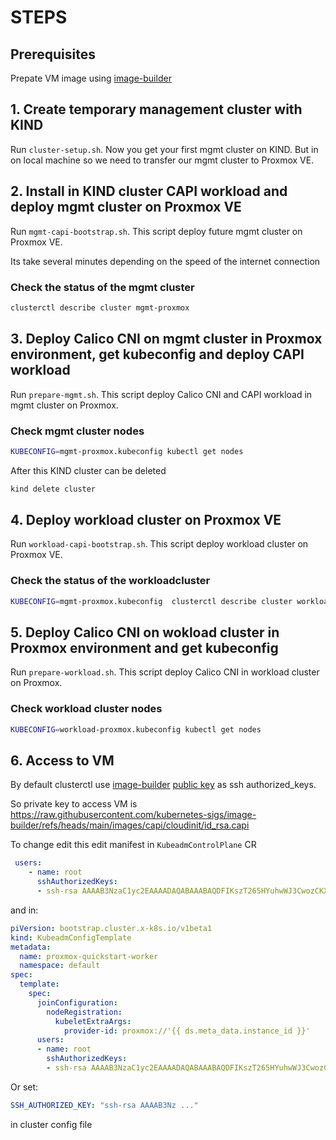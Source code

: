 # STEPS

## Prerequisites

Prepate VM image using [image-builder](https://image-builder.sigs.k8s.io/capi/providers/proxmox)

## 1. Create temporary management cluster with KIND

Run `cluster-setup.sh`. Now you get your first mgmt cluster on KIND. But in on local machine so we need to transfer our mgmt cluster to Proxmox VE.

## 2. Install in KIND cluster CAPI workload and deploy mgmt cluster on Proxmox VE

Run `mgmt-capi-bootstrap.sh`. This script deploy future mgmt cluster on Proxmox VE.

Its take several minutes depending on the speed of the internet connection

### Check the status of the mgmt cluster

```bash
clusterctl describe cluster mgmt-proxmox
```

## 3. Deploy Calico CNI on mgmt cluster in Proxmox environment, get kubeconfig and deploy CAPI workload

Run `prepare-mgmt.sh`. This script deploy Calico CNI and CAPI workload in mgmt cluster on Proxmox.

### Check mgmt cluster nodes

```bash
KUBECONFIG=mgmt-proxmox.kubeconfig kubectl get nodes
```

After this KIND cluster can be deleted

```bash
kind delete cluster
```

## 4. Deploy workload cluster on Proxmox VE

Run `workload-capi-bootstrap.sh`. This script deploy workload cluster on Proxmox VE.

### Check the status of the  workloadcluster

```bash
KUBECONFIG=mgmt-proxmox.kubeconfig  clusterctl describe cluster workload-proxmox
```

## 5. Deploy Calico CNI on wokload cluster in Proxmox environment and get kubeconfig

Run `prepare-workload.sh`. This script deploy Calico CNI in workload cluster on Proxmox.

### Check workload cluster nodes

```bash
KUBECONFIG=workload-proxmox.kubeconfig kubectl get nodes
```

## 6. Access to VM

By default clusterctl use [image-builder](https://image-builder.sigs.k8s.io/capi/providers/proxmox) [public key](https://raw.githubusercontent.com/kubernetes-sigs/image-builder/refs/heads/main/images/capi/cloudinit/id_rsa.capi.pub) as ssh authorized_keys.

So private key to access VM is https://raw.githubusercontent.com/kubernetes-sigs/image-builder/refs/heads/main/images/capi/cloudinit/id_rsa.capi

To change edit this edit manifest in `KubeadmControlPlane` CR

```yaml
 users:
    - name: root
      sshAuthorizedKeys:
      - ssh-rsa AAAAB3NzaC1yc2EAAAADAQABAAABAQDFIKszT265HYuhwWJ3CwozCKXI3y94bQoocQf1/ERq7XkWJ57W3rkbpMXtM0l1IKfhjnkRzFkXDa5WgRYFvAosh68LeKmYhoJYOKnyvx/nYBT/aYWdLu/edgv8T8GYKG1MiU6RdNvsGsXIAKhknBtcsmTcR2niEwOmXQ5M/P3oMswWk+4WIcWyJU6BWAQbK/alVn5kIRQFas47k6Pkm1Tg7TKv+MOX6JPzv8gOqxvqcXFKoEcTthC2JsKvmRwAOtLrBHh5BMzOKV9G+CnmgzmM/p6qU1nfebvDNuBtzThURP0lTcJGmf+g5WtbJ8vdUd+MAFZGpvoARl1v1s4Ubked
```

and in:

```yaml
piVersion: bootstrap.cluster.x-k8s.io/v1beta1
kind: KubeadmConfigTemplate
metadata:
  name: proxmox-quickstart-worker
  namespace: default
spec:
  template:
    spec:
      joinConfiguration:
        nodeRegistration:
          kubeletExtraArgs:
            provider-id: proxmox://'{{ ds.meta_data.instance_id }}'
      users:
      - name: root
        sshAuthorizedKeys:
        - ssh-rsa AAAAB3NzaC1yc2EAAAADAQABAAABAQDFIKszT265HYuhwWJ3CwozCKXI3y94bQoocQf1/ERq7XkWJ57W3rkbpMXtM0l1IKfhjnkRzFkXDa5WgRYFvAosh68LeKmYhoJYOKnyvx/nYBT/aYWdLu/edgv8T8GYKG1MiU6RdNvsGsXIAKhknBtcsmTcR2niEwOmXQ5M/P3oMswWk+4WIcWyJU6BWAQbK/alVn5kIRQFas47k6Pkm1Tg7TKv+MOX6JPzv8gOqxvqcXFKoEcTthC2JsKvmRwAOtLrBHh5BMzOKV9G+CnmgzmM/p6qU1nfebvDNuBtzThURP0lTcJGmf+g5WtbJ8vdUd+MAFZGpvoARl1v1s4Ubked
```

Or set:

```yaml
SSH_AUTHORIZED_KEY: "ssh-rsa AAAAB3Nz ..."
```

in cluster config file
